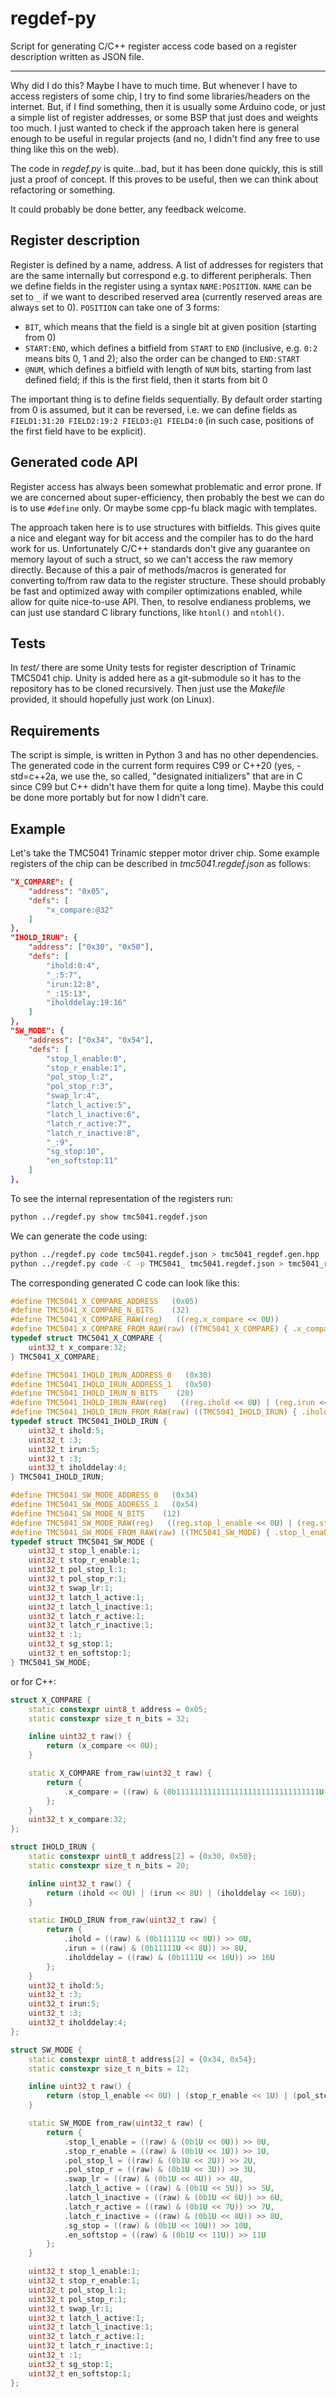 # regdef-py

Script for generating C/C++ register access code based on a register description written as JSON file.

---

Why did I do this? Maybe I have to much time. But whenever I have to access registers of some chip, I try to find some libraries/headers on the internet. But, if I find something, then it is usually some Arduino code, or just a simple list of register addresses, or some BSP that just does and weights too much. I just wanted to check if the approach taken here is general enough to be useful in regular projects (and no, I didn't find any free to use thing like this on the web).

The code in *regdef.py* is quite...bad, but it has been done quickly, this is still just a proof of concept. If this proves to be useful, then we can think about refactoring or something.

It could probably be done better, any feedback welcome.

## Register description

Register is defined by a name, address. A list of addresses for registers that are the same internally but correspond e.g. to different peripherals. Then we define fields in the register using a syntax `NAME:POSITION`. `NAME` can be set to `_` if we want to described reserved area (currently reserved areas are always set to 0). `POSITION` can take one of 3 forms:

- `BIT`, which means that the field is a single bit at given position (starting from 0)
- `START:END`, which defines a bitfield from `START` to `END` (inclusive, e.g. `0:2` means bits 0, 1 and 2); also the order can be changed to `END:START`
- `@NUM`, which defines a bitfield with length of `NUM` bits, starting from last defined field; if this is the first field, then it starts from bit 0

The important thing is to define fields sequentially. By default order starting from 0 is assumed, but it can be reversed, i.e. we can define fields as `FIELD1:31:20 FIELD2:19:2 FIELD3:@1 FIELD4:0` (in such case, positions of the first field have to be explicit).

## Generated code API

Register access has always been somewhat problematic and error prone. If we are concerned about super-efficiency, then probably the best we can do is to use `#define` only. Or maybe some cpp-fu black magic with templates.

The approach taken here is to use structures with bitfields. This gives quite a nice and elegant way for bit access and the compiler has to do the hard work for us. Unfortunately C/C++ standards don't give any guarantee on memory layout of such a struct, so we can't access the raw memory directly. Because of this a pair of methods/macros is generated for converting to/from raw data to the register structure. These should probably be fast and optimized away with compiler optimizations enabled, while allow for quite nice-to-use API. Then, to resolve endianess problems, we can just use standard C library functions, like `htonl()` and `ntohl()`.

## Tests

In *test/* there are some Unity tests for register description of Trinamic TMC5041 chip. Unity is added here as a git-submodule so it has to the repository has to be cloned recursively. Then just use the *Makefile* provided, it should hopefully just work (on Linux).

## Requirements

The script is simple, is written in Python 3 and has no other dependencies. The generated code in the current form requires C99 or C++20 (yes, -std=c++2a, we use the, so called, "designated initializers" that are in C since C99 but C++ didn't have them for quite a long time). Maybe this could be done more portably but for now I didn't care.

## Example

Let's take the TMC5041 Trinamic stepper motor driver chip. Some example registers of the chip can be described in *tmc5041.regdef.json* as follows:

```json
"X_COMPARE": {
    "address": "0x05",
    "defs": [
        "x_compare:@32"
    ]
},
"IHOLD_IRUN": {
    "address": ["0x30", "0x50"],
    "defs": [
        "ihold:0:4",
        "_:5:7",
        "irun:12:8",
        "_:15:13",
        "iholddelay:19:16"
    ]
},
"SW_MODE": {
    "address": ["0x34", "0x54"],
    "defs": [
        "stop_l_enable:0",
        "stop_r_enable:1",
        "pol_stop_l:2",
        "pol_stop_r:3",
        "swap_lr:4",
        "latch_l_active:5",
        "latch_l_inactive:6",
        "latch_r_active:7",
        "latch_r_inactive:8",
        "_:9",
        "sg_stop:10",
        "en_softstop:11"
    ]
},
```

To see the internal representation of the registers run:

```bash
python ../regdef.py show tmc5041.regdef.json
```

We can generate the code using:

```bash
python ../regdef.py code tmc5041.regdef.json > tmc5041_regdef.gen.hpp
python ../regdef.py code -C -p TMC5041_ tmc5041.regdef.json > tmc5041_regdef.gen.h
```

The corresponding generated C code can look like this:

```c
#define TMC5041_X_COMPARE_ADDRESS   (0x05)
#define TMC5041_X_COMPARE_N_BITS    (32)
#define TMC5041_X_COMPARE_RAW(reg)   ((reg.x_compare << 0U))
#define TMC5041_X_COMPARE_FROM_RAW(raw) ((TMC5041_X_COMPARE) { .x_compare = ((raw) & (0b11111111111111111111111111111111U << 0U)) >> 0U })
typedef struct TMC5041_X_COMPARE {
    uint32_t x_compare:32;
} TMC5041_X_COMPARE;

#define TMC5041_IHOLD_IRUN_ADDRESS_0   (0x30)
#define TMC5041_IHOLD_IRUN_ADDRESS_1   (0x50)
#define TMC5041_IHOLD_IRUN_N_BITS    (20)
#define TMC5041_IHOLD_IRUN_RAW(reg)   ((reg.ihold << 0U) | (reg.irun << 8U) | (reg.iholddelay << 16U))
#define TMC5041_IHOLD_IRUN_FROM_RAW(raw) ((TMC5041_IHOLD_IRUN) { .ihold = ((raw) & (0b11111U << 0U)) >> 0U, .irun = ((raw) & (0b11111U << 8U)) >> 8U, .iholddelay = ((raw) & (0b1111U << 16U)) >> 16U })
typedef struct TMC5041_IHOLD_IRUN {
    uint32_t ihold:5;
    uint32_t :3;
    uint32_t irun:5;
    uint32_t :3;
    uint32_t iholddelay:4;
} TMC5041_IHOLD_IRUN;

#define TMC5041_SW_MODE_ADDRESS_0   (0x34)
#define TMC5041_SW_MODE_ADDRESS_1   (0x54)
#define TMC5041_SW_MODE_N_BITS    (12)
#define TMC5041_SW_MODE_RAW(reg)   ((reg.stop_l_enable << 0U) | (reg.stop_r_enable << 1U) | (reg.pol_stop_l << 2U) | (reg.pol_stop_r << 3U) | (reg.swap_lr << 4U) | (reg.latch_l_active << 5U) | (reg.latch_l_inactive << 6U) | (reg.latch_r_active << 7U) | (reg.latch_r_inactive << 8U) | (reg.sg_stop << 10U) | (reg.en_softstop << 11U))
#define TMC5041_SW_MODE_FROM_RAW(raw) ((TMC5041_SW_MODE) { .stop_l_enable = ((raw) & (0b1U << 0U)) >> 0U, .stop_r_enable = ((raw) & (0b1U << 1U)) >> 1U, .pol_stop_l = ((raw) & (0b1U << 2U)) >> 2U, .pol_stop_r = ((raw) & (0b1U << 3U)) >> 3U, .swap_lr = ((raw) & (0b1U << 4U)) >> 4U, .latch_l_active = ((raw) & (0b1U << 5U)) >> 5U, .latch_l_inactive = ((raw) & (0b1U << 6U)) >> 6U, .latch_r_active = ((raw) & (0b1U << 7U)) >> 7U, .latch_r_inactive = ((raw) & (0b1U << 8U)) >> 8U, .sg_stop = ((raw) & (0b1U << 10U)) >> 10U, .en_softstop = ((raw) & (0b1U << 11U)) >> 11U })
typedef struct TMC5041_SW_MODE {
    uint32_t stop_l_enable:1;
    uint32_t stop_r_enable:1;
    uint32_t pol_stop_l:1;
    uint32_t pol_stop_r:1;
    uint32_t swap_lr:1;
    uint32_t latch_l_active:1;
    uint32_t latch_l_inactive:1;
    uint32_t latch_r_active:1;
    uint32_t latch_r_inactive:1;
    uint32_t :1;
    uint32_t sg_stop:1;
    uint32_t en_softstop:1;
} TMC5041_SW_MODE;
```

or for C++:

```cpp
struct X_COMPARE {
    static constexpr uint8_t address = 0x05;
    static constexpr size_t n_bits = 32;

    inline uint32_t raw() {
        return (x_compare << 0U);
    }

    static X_COMPARE from_raw(uint32_t raw) {
        return {
            .x_compare = ((raw) & (0b11111111111111111111111111111111U << 0U)) >> 0U
        };
    }
    uint32_t x_compare:32;
};

struct IHOLD_IRUN {
    static constexpr uint8_t address[2] = {0x30, 0x50};
    static constexpr size_t n_bits = 20;

    inline uint32_t raw() {
        return (ihold << 0U) | (irun << 8U) | (iholddelay << 16U);
    }

    static IHOLD_IRUN from_raw(uint32_t raw) {
        return {
            .ihold = ((raw) & (0b11111U << 0U)) >> 0U,
            .irun = ((raw) & (0b11111U << 8U)) >> 8U,
            .iholddelay = ((raw) & (0b1111U << 16U)) >> 16U
        };
    }
    uint32_t ihold:5;
    uint32_t :3;
    uint32_t irun:5;
    uint32_t :3;
    uint32_t iholddelay:4;
};

struct SW_MODE {
    static constexpr uint8_t address[2] = {0x34, 0x54};
    static constexpr size_t n_bits = 12;

    inline uint32_t raw() {
        return (stop_l_enable << 0U) | (stop_r_enable << 1U) | (pol_stop_l << 2U) | (pol_stop_r << 3U) | (swap_lr << 4U) | (latch_l_active << 5U) | (latch_l_inactive << 6U) | (latch_r_active << 7U) | (latch_r_inactive << 8U) | (sg_stop << 10U) | (en_softstop << 11U);
    }

    static SW_MODE from_raw(uint32_t raw) {
        return {
            .stop_l_enable = ((raw) & (0b1U << 0U)) >> 0U,
            .stop_r_enable = ((raw) & (0b1U << 1U)) >> 1U,
            .pol_stop_l = ((raw) & (0b1U << 2U)) >> 2U,
            .pol_stop_r = ((raw) & (0b1U << 3U)) >> 3U,
            .swap_lr = ((raw) & (0b1U << 4U)) >> 4U,
            .latch_l_active = ((raw) & (0b1U << 5U)) >> 5U,
            .latch_l_inactive = ((raw) & (0b1U << 6U)) >> 6U,
            .latch_r_active = ((raw) & (0b1U << 7U)) >> 7U,
            .latch_r_inactive = ((raw) & (0b1U << 8U)) >> 8U,
            .sg_stop = ((raw) & (0b1U << 10U)) >> 10U,
            .en_softstop = ((raw) & (0b1U << 11U)) >> 11U
        };
    }

    uint32_t stop_l_enable:1;
    uint32_t stop_r_enable:1;
    uint32_t pol_stop_l:1;
    uint32_t pol_stop_r:1;
    uint32_t swap_lr:1;
    uint32_t latch_l_active:1;
    uint32_t latch_l_inactive:1;
    uint32_t latch_r_active:1;
    uint32_t latch_r_inactive:1;
    uint32_t :1;
    uint32_t sg_stop:1;
    uint32_t en_softstop:1;
};
```
